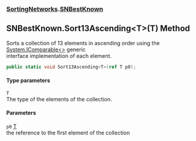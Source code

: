 ### [SortingNetworks](./SortingNetworks.md 'SortingNetworks').[SNBestKnown](./SortingNetworks-SNBestKnown.md 'SortingNetworks.SNBestKnown')
## SNBestKnown.Sort13Ascending&lt;T&gt;(T) Method
Sorts a collection of 13 elements in ascending order using the [System.IComparable&lt;&gt;](https://docs.microsoft.com/en-us/dotnet/api/System.IComparable-1 'System.IComparable`1') generic  
interface implementation of each element.  
```csharp
public static void Sort13Ascending<T>(ref T p0);
```
#### Type parameters
<a name='SortingNetworks-SNBestKnown-Sort13Ascending-T-(T)-T'></a>
`T`  
The type of the elements of the collection.  
  
#### Parameters
<a name='SortingNetworks-SNBestKnown-Sort13Ascending-T-(T)-p0'></a>
`p0` [T](#SortingNetworks-SNBestKnown-Sort13Ascending-T-(T)-T 'SortingNetworks.SNBestKnown.Sort13Ascending&lt;T&gt;(T).T')  
the reference to the first element of the collection  
  
